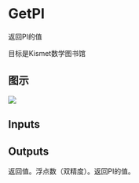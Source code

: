 # GetPI

返回PI的值

目标是Kismet数学图书馆

## 图示

![]($-20221218-19560798.png)

## Inputs

## Outputs

返回值。浮点数（双精度）。返回PI的值。
